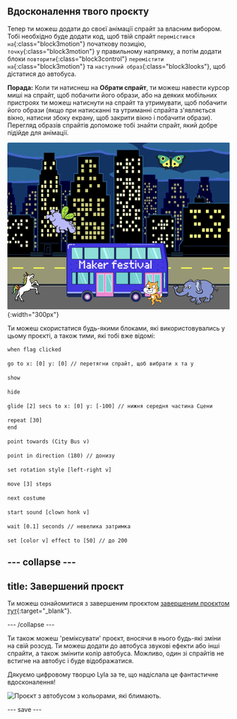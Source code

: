 ## Вдосконалення твого проєкту

Тепер ти можеш додати до своєї анімації спрайт за власним вибором. Тобі необхідно буде додати код, щоб твій спрайт `перемістився на`{:class="block3motion"} початкову позицію, `точку`{:class="block3motion"} у правильному напрямку, а потім додати блоки `повторити`{:class="block3control"} `перемістити на`{:class="block3motion"} та `наступний образ`{:class="block3looks"}, щоб дістатися до автобуса.

**Порада:** Коли ти натиснеш на **Обрати спрайт**, ти можеш навести курсор миші на спрайт, щоб побачити його образи, або на деяких мобільних пристроях ти можеш натиснути на спрайт та утримувати, щоб побачити його образи (якщо при натисканні та утриманні спрайта з'являється вікно, натисни збоку екрану, щоб закрити вікно і побачити образи). Перегляд образів спрайтів допоможе тобі знайти спрайт, який добре підійде для анімації.

![Інші спрайти рухаються до автобуса з написом "Maker Festival".](images/bus-upgrade.png){:width="300px"}

Ти можеш скористатися будь-якими блоками, які використовувались у цьому проєкті, а також тими, які тобі вже відомі:

```blocks3
when flag clicked

go to x: [0] y: [0] // перетягни спрайт, щоб вибрати x та y

show

hide

glide [2] secs to x: [0] y: [-100] // нижня середня частина Сцени

repeat [30]
end

point towards (City Bus v)

point in direction (180) // донизу

set rotation style [left-right v]

move [3] steps

next costume

start sound [clown honk v]

wait [0.1] seconds // невелика затримка

set [color v] effect to [50] // до 200
```

--- collapse ---
---
title: Завершений проєкт
---

Ти можеш ознайомитися з завершеним проєктом [завершеним проєктом тут](https://scratch.mit.edu/projects/724160134/){:target="_blank"}.

--- /collapse ---

Ти також можеш 'реміксувати' проєкт, вносячи в нього будь-які зміни на свій розсуд. Ти можеш додати до автобуса звукові ефекти або інші спрайти, а також змінити колір автобуса. Можливо, один зі спрайтів не встигне на автобус і буде відображатися.

Дякуємо цифровому творцю Lyla за те, що надіслала це фантастичне вдосконалення!

![Проєкт з автобусом з кольорами, які блимають.](images/Lyla-bus.gif)

--- save ---
